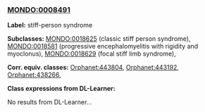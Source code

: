 
### [MONDO:0008491](http://purl.obolibrary.org/obo/MONDO_0008491)
**Label:** stiff-person syndrome

**Subclasses:** [MONDO:0018625](http://purl.obolibrary.org/obo/MONDO_0018625) (classic stiff person syndrome), [MONDO:0018581](http://purl.obolibrary.org/obo/MONDO_0018581) (progressive encephalomyelitis with rigidity and myoclonus), [MONDO:0018629](http://purl.obolibrary.org/obo/MONDO_0018629) (focal stiff limb syndrome), 

**Corr. equiv. classes:** [Orphanet:443804](http://www.orpha.net/ORDO/Orphanet_443804), [Orphanet:443192](http://www.orpha.net/ORDO/Orphanet_443192), [Orphanet:438266](http://www.orpha.net/ORDO/Orphanet_438266), 

**Class expressions from DL-Learner:**

No results from DL-Learner...



